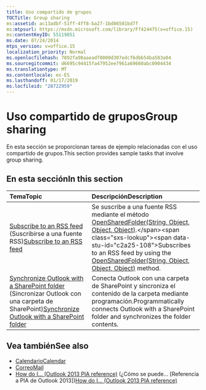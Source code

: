 ```yaml
---
title: Uso compartido de grupos
TOCTitle: Group sharing
ms:assetid: ac13adbf-51ff-4ff8-ba27-1bd86501bd7f
ms:mtpsurl: https://msdn.microsoft.com/library/Ff424475(v=office.15)
ms:contentKeyID: 55119851
ms.date: 07/24/2014
mtps_version: v=office.15
localization_priority: Normal
ms.openlocfilehash: 7892fa98aaeadf0000d307edcf6dbb54ba583a04
ms.sourcegitcommit: d6695c94415fa47952ee7961a69660abc0904434
ms.translationtype: MT
ms.contentlocale: es-ES
ms.lasthandoff: 01/17/2019
ms.locfileid: "28722959"
---
```

# <a name="group-sharing"></a><span data-ttu-id="c2a25-102">Uso compartido de grupos</span><span class="sxs-lookup"><span data-stu-id="c2a25-102">Group sharing</span></span>

<span data-ttu-id="c2a25-103">En esta sección se proporcionan tareas de ejemplo relacionadas con el uso compartido de grupos.</span><span class="sxs-lookup"><span data-stu-id="c2a25-103">This section provides sample tasks that involve group sharing.</span></span>

## <a name="in-this-section"></a><span data-ttu-id="c2a25-104">En esta sección</span><span class="sxs-lookup"><span data-stu-id="c2a25-104">In this section</span></span>

|<span data-ttu-id="c2a25-105">Tema</span><span class="sxs-lookup"><span data-stu-id="c2a25-105">Topic</span></span>|<span data-ttu-id="c2a25-106">Descripción</span><span class="sxs-lookup"><span data-stu-id="c2a25-106">Description</span></span>|
|:----|:----------|
|<span data-ttu-id="c2a25-107">[Subscribe to an RSS feed](how-to-subscribe-to-an-rss-feed.md) (Suscribirse a una fuente RSS)</span><span class="sxs-lookup"><span data-stu-id="c2a25-107">[Subscribe to an RSS feed](how-to-subscribe-to-an-rss-feed.md)</span></span>  |<span data-ttu-id="c2a25-108">Se suscribe a una fuente RSS mediante el método [OpenSharedFolder(String, Object, Object, Object)](https://msdn.microsoft.com/library/bb610157\(v=office.15\)).</span><span class="sxs-lookup"><span data-stu-id="c2a25-108">Subscribes to an RSS feed by using the [OpenSharedFolder(String, Object, Object, Object)](https://msdn.microsoft.com/library/bb610157\(v=office.15\)) method.</span></span>|
|<span data-ttu-id="c2a25-109">[Synchronize Outlook with a SharePoint folder](how-to-synchronize-outlook-with-a-sharepoint-folder.md) (Sincronizar Outlook con una carpeta de SharePoint)</span><span class="sxs-lookup"><span data-stu-id="c2a25-109">[Synchronize Outlook with a SharePoint folder](how-to-synchronize-outlook-with-a-sharepoint-folder.md)</span></span>  |<span data-ttu-id="c2a25-110">Conecta Outlook con una carpeta de SharePoint y sincroniza el contenido de la carpeta mediante programación.</span><span class="sxs-lookup"><span data-stu-id="c2a25-110">Programmatically connects Outlook with a SharePoint folder and synchronizes the folder contents.</span></span>|

## <a name="see-also"></a><span data-ttu-id="c2a25-111">Vea también</span><span class="sxs-lookup"><span data-stu-id="c2a25-111">See also</span></span>

- [<span data-ttu-id="c2a25-112">Calendario</span><span class="sxs-lookup"><span data-stu-id="c2a25-112">Calendar</span></span>](calendar.md)
- [<span data-ttu-id="c2a25-113">Correo</span><span class="sxs-lookup"><span data-stu-id="c2a25-113">Mail</span></span>](mail.md)
- <span data-ttu-id="c2a25-114">[How do I... (Outlook 2013 PIA reference)](how-do-i-outlook-2013-pia-reference.md) (¿Cómo se puede... [Referencia a PIA de Outlook 2013])</span><span class="sxs-lookup"><span data-stu-id="c2a25-114">[How do I... (Outlook 2013 PIA reference)](how-do-i-outlook-2013-pia-reference.md)</span></span>

